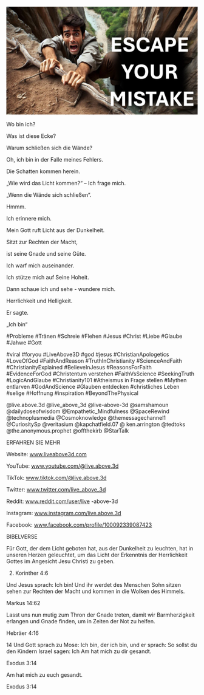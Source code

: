 ![Video cover image](../cover.jpeg "cover-photo")

Wo bin ich?

Was ist diese Ecke?

Warum schließen sich die Wände?

Oh, ich bin in der Falle meines Fehlers.

Die Schatten kommen herein.

„Wie wird das Licht kommen?“ – Ich frage mich.

„Wenn die Wände sich schließen“.

Hmmm.

Ich erinnere mich.

Mein Gott ruft Licht aus der Dunkelheit.

Sitzt zur Rechten der Macht,

ist seine Gnade und seine Güte.

Ich warf mich auseinander.

Ich stütze mich auf Seine Hoheit.

Dann schaue ich und sehe - wundere mich.

Herrlichkeit und Helligkeit.

Er sagte.

„Ich bin“

#Probleme #Tränen #Schreie #Flehen #Jesus #Christ #Liebe #Glaube #Jahwe #Gott 

#viral #foryou #LiveAbove3D #god #jesus #ChristianApologetics #LoveOfGod #FaithAndReason #TruthInChristianity #ScienceAndFaith #ChristianityExplained #BelieveInJesus #ReasonsForFaith #EvidenceForGod #Christentum verstehen #FaithVsScience #SeekingTruth #LogicAndGlaube #Christianity101 #Atheismus in Frage stellen #Mythen entlarven #GodAndScience #Glauben entdecken #christliches Leben #selige #Hoffnung #inspiration #BeyondThePhysical

@live.above.3d @live_above_3d @live-above-3d @samshamoun @dailydoseofwisdom @Empathetic_Mindfulness @SpaceRewind @technoplusmedia @Cosmoknowledge @themessagechannel1 @CuriositySp @veritasium @kapchatfield.07 @ ken.arrington @tedtoks @the.anonymous.prophet @offthekirb @StarTalk

ERFAHREN SIE MEHR

Website: www.liveabove3d.com

 YouTube: www.youtube.com/@live.above.3d

TikTok: www.tiktok.com/@live.above.3d

Twitter: www.twitter.com/live_above_3d

Reddit: www.reddit.com/user/live -above-3d

Instagram: www.instagram.com/live.above.3d

Facebook: www.facebook.com/profile/100092339087423

BIBELVERSE

Für Gott, der dem Licht geboten hat, aus der Dunkelheit zu leuchten, hat in unseren Herzen geleuchtet, um das Licht der Erkenntnis der Herrlichkeit Gottes im Angesicht Jesu Christi zu geben.

2. Korinther 4:6

Und Jesus sprach: Ich bin! Und ihr werdet des Menschen Sohn sitzen sehen zur Rechten der Macht und kommen in die Wolken des Himmels.

Markus 14:62

Lasst uns nun mutig zum Thron der Gnade treten, damit wir Barmherzigkeit erlangen und Gnade finden, um in Zeiten der Not zu helfen.

Hebräer 4:16

14 Und Gott sprach zu Mose: Ich bin, der ich bin, und er sprach: So sollst du den Kindern Israel sagen: Ich Am hat mich zu dir gesandt.

Exodus 3:14

Am hat mich zu euch gesandt.

Exodus 3:14